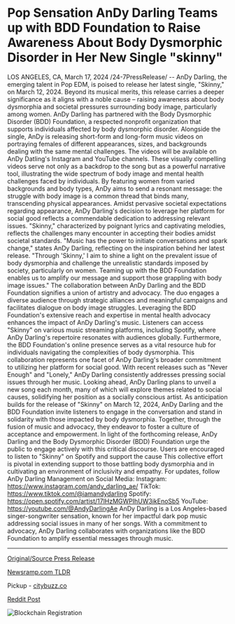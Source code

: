 # Pop Sensation AnDy Darling Teams up with BDD Foundation to Raise Awareness About Body Dysmorphic Disorder in Her New Single "skinny"

LOS ANGELES, CA, March 17, 2024 /24-7PressRelease/ -- AnDy Darling, the emerging talent in Pop EDM, is poised to release her latest single, "Skinny," on March 12, 2024. Beyond its musical merits, this release carries a deeper significance as it aligns with a noble cause – raising awareness about body dysmorphia and societal pressures surrounding body image, particularly among women. AnDy Darling has partnered with the Body Dysmorphic Disorder (BDD) Foundation, a respected nonprofit organization that supports individuals affected by body dysmorphic disorder.  Alongside the single, AnDy is releasing short-form and long-form music videos on portraying females of different appearances, sizes, and backgrounds dealing with the same mental challenges. The videos will be available on AnDy Datling's Instagram and YouTube channels. These visually compelling videos serve not only as a backdrop to the song but as a powerful narrative tool, illustrating the wide spectrum of body image and mental health challenges faced by individuals. By featuring women from varied backgrounds and body types, AnDy aims to send a resonant message: the struggle with body image is a common thread that binds many, transcending physical appearances.  Amidst pervasive societal expectations regarding appearance, AnDy Darling's decision to leverage her platform for social good reflects a commendable dedication to addressing relevant issues. "Skinny," characterized by poignant lyrics and captivating melodies, reflects the challenges many encounter in accepting their bodies amidst societal standards.  "Music has the power to initiate conversations and spark change," states AnDy Darling, reflecting on the inspiration behind her latest release. "Through 'Skinny,' I aim to shine a light on the prevalent issue of body dysmorphia and challenge the unrealistic standards imposed by society, particularly on women. Teaming up with the BDD Foundation enables us to amplify our message and support those grappling with body image issues."  The collaboration between AnDy Darling and the BDD Foundation signifies a union of artistry and advocacy. The duo engages a diverse audience through strategic alliances and meaningful campaigns and facilitates dialogue on body image struggles. Leveraging the BDD Foundation's extensive reach and expertise in mental health advocacy enhances the impact of AnDy Darling's music.  Listeners can access "Skinny" on various music streaming platforms, including Spotify, where AnDy Darling's repertoire resonates with audiences globally. Furthermore, the BDD Foundation's online presence serves as a vital resource hub for individuals navigating the complexities of body dysmorphia.  This collaboration represents one facet of AnDy Darling's broader commitment to utilizing her platform for social good. With recent releases such as "Never Enough" and "Lonely," AnDy Darling consistently addresses pressing social issues through her music. Looking ahead, AnDy Darling plans to unveil a new song each month, many of which will explore themes related to social causes, solidifying her position as a socially conscious artist.  As anticipation builds for the release of "Skinny" on March 12, 2024, AnDy Darling and the BDD Foundation invite listeners to engage in the conversation and stand in solidarity with those impacted by body dysmorphia. Together, through the fusion of music and advocacy, they endeavor to foster a culture of acceptance and empowerment.  In light of the forthcoming release, AnDy Darling and the Body Dysmorphic Disorder (BDD) Foundation urge the public to engage actively with this critical discourse. Users are encouraged to listen to "Skinny" on Spotify and support the cause This collective effort is pivotal in extending support to those battling body dysmorphia and in cultivating an environment of inclusivity and empathy.  For updates, follow AnDy Darling Management on Social Media: Instagram: https://www.instagram.com/andy_darling_ae/ TikTok: https://www.tiktok.com/@iamandydarling Spotify: https://open.spotify.com/artist/17lHzMGWPIhUW3ikEnoSb5 YouTube: https://youtube.com/@AndyDarlingAe  AnDy Darling is a Los Angeles-based singer-songwriter sensation, known for her impactful dark pop music addressing social issues in many of her songs. With a commitment to advocacy, AnDy Darling collaborates with organizations like the BDD Foundation to amplify essential messages through music. 

---

[Original/Source Press Release](https://www.24-7pressrelease.com/press-release/509288/pop-sensation-andy-darling-teams-up-with-bdd-foundation-to-raise-awareness-about-body-dysmorphic-disorder-in-her-new-single-skinny)
                    

[Newsramp.com TLDR](https://newsramp.com/curated-news/pop-edm-artist-andy-darling-partners-with-bdd-foundation-to-raise-awareness-for-body-dysmorphia/733cb9d2e04d37781cf9085c9994e59e) 


Pickup - [citybuzz.co](https://citybuzz.co/2024/03/17/pop-star-andy-darling-tackles-body-dysmorphia-with-new-single-skinny)
 



[Reddit Post](https://www.reddit.com/r/Lifestyle_Culture/comments/1bgrng6/pop_edm_artist_andy_darling_partners_with_bdd/) 



![Blockchain Registration](https://cdn.newsramp.app/24-7PressRelease/qrcode/243/17/icyyZqD.webp)